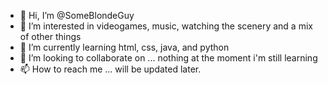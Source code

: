 - 👋 Hi, I’m @SomeBlondeGuy
- 👀 I’m interested in videogames, music, watching the scenery and a mix of other things
- 🌱 I’m currently learning html, css, java, and python
- 💞️ I’m looking to collaborate on ... nothing at the moment i'm still learning
- 📫 How to reach me ... will be updated later.

<!---
SomeBlondeGuy/SomeBlondeGuy is a ✨ special ✨ repository because its `README.md` (this file) appears on your GitHub profile.
You can click the Preview link to take a look at your changes.
--->
